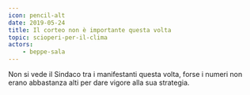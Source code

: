 ```yaml
---
icon: pencil-alt
date: 2019-05-24
title: Il corteo non è importante questa volta
topic: scioperi-per-il-clima
actors:
    - beppe-sala
---
```


Non si vede il Sindaco tra i manifestanti questa volta, forse i numeri non erano abbastanza alti per dare vigore alla sua strategia.
